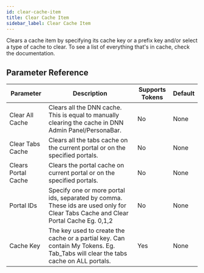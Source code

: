 ```yaml
---
id: clear-cache-item
title: Clear Cache Item
sidebar_label: Clear Cache Item
---
```



Clears a cache item by specifying its cache key or a prefix key and/or select a type of cache to clear. To see a list of everything that's in cache, check the documentation.

## Parameter Reference
| Parameter | Description | Supports Tokens | Default |
| -- | -- | -- | -- |
| Clear All Cache | Clears all the DNN cache. This is equal to manually clearing the cache in DNN Admin Panel/PersonaBar. | No | None |
| Clear Tabs Cache | Clears all the tabs cache on the current portal or on the specified portals. | No | None |
| Clears Portal Cache | Clears the portal cache on current portal or on the specified portals. | No | None |
| Portal IDs | Specify one or more portal ids, separated by comma. These ids are used only for Clear Tabs Cache and Clear Portal Cache Eg. 0,1,2 | No | None |
| Cache Key | The key used to create the cache or a partial key. Can contain My Tokens. Eg. Tab_Tabs will clear the tabs cache on ALL portals. | Yes | None |

